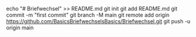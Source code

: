 echo "# Briefwechsel" >> README.md
git init
git add README.md
git commit -m "first commit"
git branch -M main
git remote add origin https://github.com/BasicsBriefwechselsBasics/Briefwechsel.git
git push -u origin main